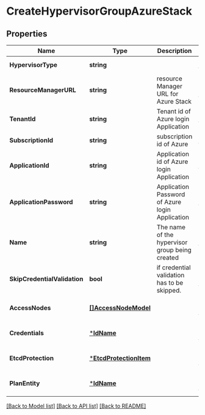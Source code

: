 # CreateHypervisorGroupAzureStack

## Properties
Name | Type | Description | Notes
------------ | ------------- | ------------- | -------------
**HypervisorType** | **string** |  | [default to null]
**ResourceManagerURL** | **string** | resource Manager URL for Azure Stack | [optional] [default to null]
**TenantId** | **string** | Tenant id of Azure login Application | [default to null]
**SubscriptionId** | **string** | subscription id of Azure  | [default to null]
**ApplicationId** | **string** | Application id of Azure login Application | [default to null]
**ApplicationPassword** | **string** | Application Password of Azure login Application | [default to null]
**Name** | **string** | The name of the hypervisor group being created | [default to null]
**SkipCredentialValidation** | **bool** | if credential validation has to be skipped. | [optional] [default to false]
**AccessNodes** | [**[]AccessNodeModel**](accessNodeModel.md) |  | [optional] [default to null]
**Credentials** | [***IdName**](IdName.md) |  | [optional] [default to null]
**EtcdProtection** | [***EtcdProtectionItem**](EtcdProtectionItem.md) |  | [optional] [default to null]
**PlanEntity** | [***IdName**](IdName.md) |  | [optional] [default to null]

[[Back to Model list]](../README.md#documentation-for-models) [[Back to API list]](../README.md#documentation-for-api-endpoints) [[Back to README]](../README.md)

